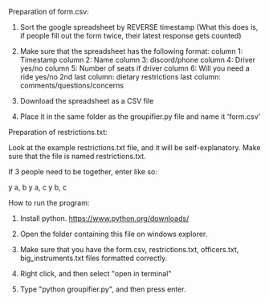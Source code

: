 Preparation of form.csv:

1. Sort the google spreadsheet by REVERSE timestamp
    (What this does is, if people fill out the form twice, their latest response gets counted)

2. Make sure that the spreadsheet has the following format:
    column 1: Timestamp
    column 2: Name
    column 3: discord/phone
    column 4: Driver yes/no
    column 5: Number of seats if driver
    column 6: Will you need a ride yes/no
    2nd last column: dietary restrictions
    last column: comments/questions/concerns

3. Download the spreadsheet as a CSV file

4. Place it in the same folder as the groupifier.py file and name it 'form.csv'


Preparation of restrictions.txt:

Look at the example restrictions.txt file, and it will be self-explanatory.
Make sure that the file is named restrictions.txt.

If 3 people need to be together, enter like so:

y
a, b
y
a, c
y
b, c


How to run the program:

1. Install python. https://www.python.org/downloads/

2. Open the folder containing this file on windows explorer.

3. Make sure that you have the form.csv, restrictions.txt, officers.txt, big_instruments.txt files formatted correctly.

4. Right click, and then select "open in terminal"

5. Type "python groupifier.py", and then press enter.
